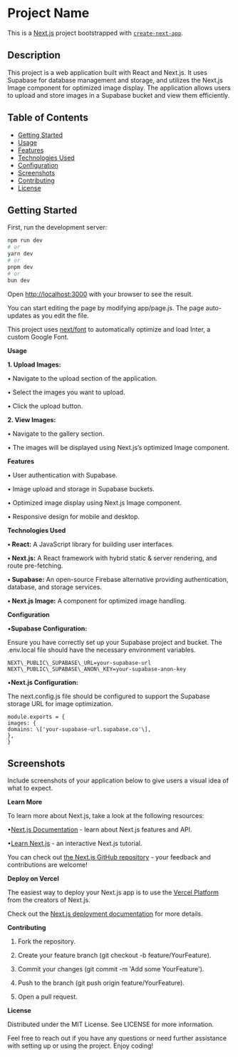 # Project Name

This is a [Next.js](https://nextjs.org/) project bootstrapped with [`create-next-app`](https://github.com/vercel/next.js/tree/canary/packages/create-next-app).

## Description

This project is a web application built with React and Next.js. It uses Supabase for database management and storage, and utilizes the Next.js Image component for optimized image display. The application allows users to upload and store images in a Supabase bucket and view them efficiently.

## Table of Contents

- [Getting Started](#getting-started)
- [Usage](#usage)
- [Features](#features)
- [Technologies Used](#technologies-used)
- [Configuration](#configuration)
- [Screenshots](#screenshots)
- [Contributing](#contributing)
- [License](#license)

## Getting Started

First, run the development server:

```bash
npm run dev
# or
yarn dev
# or
pnpm dev
# or
bun dev
```

Open [http://localhost:3000](http://localhost:3000) with your browser to see the result.

You can start editing the page by modifying app/page.js. The page auto-updates as you edit the file.

This project uses [next/font](https://nextjs.org/docs/basic-features/font-optimization) to automatically optimize and load Inter, a custom Google Font.

**Usage**

**1. Upload Images:**

• Navigate to the upload section of the application.

• Select the images you want to upload.

• Click the upload button.

**2. View Images:**

• Navigate to the gallery section.

• The images will be displayed using Next.js’s optimized Image component.

**Features**

• User authentication with Supabase.

• Image upload and storage in Supabase buckets.

• Optimized image display using Next.js Image component.

• Responsive design for mobile and desktop.

**Technologies Used**

**• React:** A JavaScript library for building user interfaces.

**• Next.js:** A React framework with hybrid static & server rendering, and route pre-fetching.

**• Supabase:** An open-source Firebase alternative providing authentication, database, and storage services.

**• Next.js Image:** A component for optimized image handling.

**Configuration**

•**Supabase Configuration:**

Ensure you have correctly set up your Supabase project and bucket. The .env.local file should have the necessary environment variables.

    NEXT\_PUBLIC\_SUPABASE\_URL=your-supabase-url
    NEXT\_PUBLIC\_SUPABASE\_ANON\_KEY=your-supabase-anon-key

•**Next.js Configuration:**

The next.config.js file should be configured to support the Supabase storage URL for image optimization.

    module.exports = {
    images: {
    domains: \['your-supabase-url.supabase.co'\],
    },
    }

## Screenshots

Include screenshots of your application below to give users a visual idea of what to expect.

**Learn More**

To learn more about Next.js, take a look at the following resources:

•[Next.js Documentation](https://nextjs.org/docs) - learn about Next.js features and API.

•[Learn Next.js](https://nextjs.org/learn) - an interactive Next.js tutorial.

You can check out [the Next.js GitHub repository](https://github.com/vercel/next.js/) - your feedback and contributions are welcome!

**Deploy on Vercel**

The easiest way to deploy your Next.js app is to use the [Vercel Platform](https://vercel.com/new?utm_medium=default-template&filter=next.js&utm_source=create-next-app&utm_campaign=create-next-app-readme) from the creators of Next.js.

Check out the [Next.js deployment documentation](https://nextjs.org/docs/deployment) for more details.

**Contributing**

1.  Fork the repository.

2.  Create your feature branch (git checkout -b feature/YourFeature).

3.  Commit your changes (git commit -m 'Add some YourFeature').

4.  Push to the branch (git push origin feature/YourFeature).

5.  Open a pull request.

**License**

Distributed under the MIT License. See LICENSE for more information.

Feel free to reach out if you have any questions or need further assistance with setting up or using the project. Enjoy coding!
